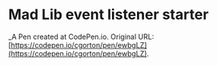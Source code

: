 # Mad Lib event listener starter
 _A Pen created at CodePen.io. Original URL: [https://codepen.io/cgorton/pen/ewbgLZ](https://codepen.io/cgorton/pen/ewbgLZ).

 